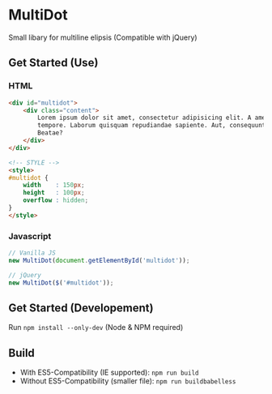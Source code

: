 # MultiDot
Small libary for multiline elipsis (Compatible with jQuery)

## Get Started (Use)

### HTML

```html
<div id="multidot">
    <div class="content">
        Lorem ipsum dolor sit amet, consectetur adipisicing elit. A amet eligendi eos ex praesentium qui quisquam
        tempore. Laborum quisquam repudiandae sapiente. Aut, consequuntur dolor eius harum minima non reiciendis.
        Beatae?
    </div>
</div>

<!-- STYLE -->
<style>
#multidot {
    width    : 150px;
    height   : 100px;
    overflow : hidden;
}
</style>

```

### Javascript
```js
// Vanilla JS
new MultiDot(document.getElementById('multidot'));

// jQuery
new MultiDot($('#multidot'));
```

## Get Started (Developement)

Run `npm install --only-dev` (Node & NPM required)

## Build

- With ES5-Compatibility (IE supported): `npm run build`
- Without ES5-Compatibility (smaller file): `npm run buildbabelless`
